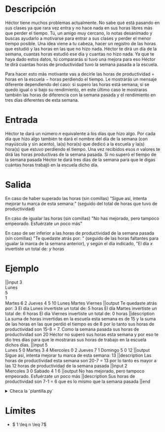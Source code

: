 # Descripción

Héctor tiene muchos problemas actualmente. No sabe qué está pasando en sus clases ya que rara vez entra y no hace nada en sus horas libres más que perder el tiempo. Tú, un amigo muy cercano, lo notas desanimado y buscas ayudarlo a motivarse para entrar a sus clases y perder el menor tiempo posible. Una idea viene a tu cabeza, hacer un registro de las horas que estudió y las horas en las que no hizo nada. Héctor te dirá un día de la semana, cuantas horas estudió ese día y cuantas no hizo nada. Ya que te haya  dado estos datos, tú compararás si tuvo una mejora para eso Héctor te dirá cuantas horas de productividad tuvo la semana pasada a la escuela.

Para hacer esto más motivante vas a decirle las horas de productividad  $=$ horas en la escuela $-$ horas perdiendo el tiempo. Le mostrarás un mensaje diferente dependiendo del caso: si supero las horas está semana, si se quedo igual o si bajo su rendimiento, en este último caso le mostraras también las horas de diferencia con la semana pasada y el rendimiento en tres días diferentes de esta semana.


# Entrada

Héctor te dará un número $n$ equivalente a los días que hizo algo. Por cada día que hizo algo también te dará el nombre del día de la semana (con mayúscula y sin acento), la(s) hora(s) que dedicó a la escuela y la(s) hora(s) que estuvo perdiendo el tiempo. Una vez recibidos esos $n$ valores te dirá las horas productivas de la semana pasada. Si no superó el tiempo de la semana pasada Héctor te dará tres días de la semana para que le digas cuántas horas trabajó en la escuela dicho día.


# Salida

En caso de haber superado las horas (sin comillas) "Sigue así, intenta mejorar tu marca de esta semana:" (seguido del total de horas que tuvo de productividad)

En caso de igualar las horas (sin comillas) "No has mejorado, pero tampoco empeorado. Esfuérzate un poco más"

En caso de ser inferior a las horas de productividad de la semana pasada (sin comillas) "Te quedaste atrás por: " (seguido de las horas faltantes para igualar la marca de la semana anterior), y según el día indicado,  "El día $x$ invertiste un total de: $y$ horas



# Ejemplo

||input
3           
Lunes       
5           
1           
Martes
6
2
Jueves
4
5
10
Lunes
Martes
Viernes
||output
Te quedaste atrás por: 3
El día Lunes invertiste un total de: 5 horas
El día Martes invertiste un total de: 6 horas
El día Viernes invertiste un total de: 0 horas
||description
La suma de horas invertidas en la escuela esta semana es de 15 y la suma de las horas en las que perdió el tiempo es de 8 por lo tanto sus horas de productividad son 15-8 = 7. Como la semana pasada sus horas de productividad son 20 Héctor no superó sus horas esta semana y por eso te dio tres días para que le mostraras sus horas de trabajo en la escuela dichos días.
||input
5               
Lunes
5
0
Martes
3
4
Miercoles
0
2
Jueves
7
1
Domingo
5
0
12
||output
Sigue así, intenta mejorar tu marca de esta semana: 13
||description
Las horas de productividad esta semana son 20-7 = 13 por lo tanto es mayor a las 12 horas de productividad de la semana pasada
||input
2           
Miercoles
3
0
Sabado
4
1
6
||output
No has mejorado, pero tampoco empeorado. Esfuérzate un poco más
||description
Sus horas de productividad son 7-1 = 6 que es lo mismo que la semana pasada
||end

<details><summary>Checa la `plantilla.py`</summary>

{{plantilla.py}}

</details>

# Límites

* $ 1 \leq n \leq 7$
